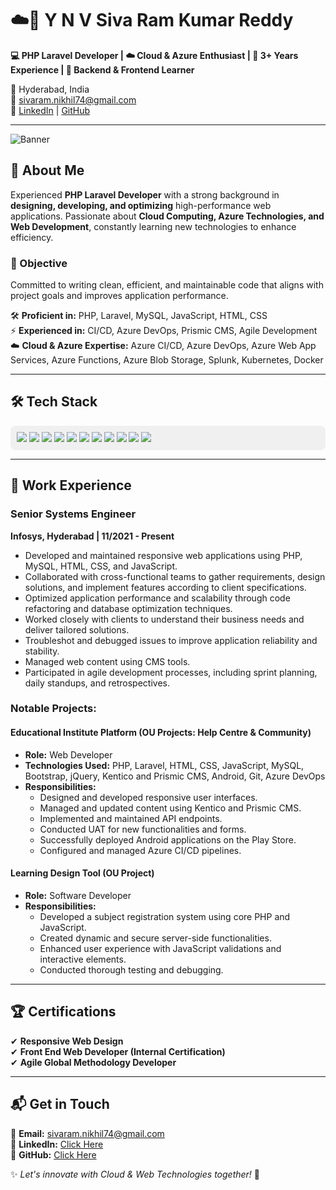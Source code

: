 # ☁️🚀 Y N V Siva Ram Kumar Reddy

**💻 PHP Laravel Developer | ☁️ Cloud & Azure Enthusiast | 🎯 3+ Years Experience | 🔧 Backend & Frontend Learner**

📍 Hyderabad, India  
📧 [sivaram.nikhil74@gmail.com](mailto:sivaram.nikhil74@gmail.com)  
🔗 [LinkedIn](https://www.linkedin.com/in/nikhil-siva-ram-y-90084512b/) | [GitHub](https://github.com/Nikhil-Sivaram/Nikhil-Portfolio)

---

![Banner](https://your-image-url.com/banner.png) <!-- Add a custom banner image -->

## 📌 About Me

Experienced **PHP Laravel Developer** with a strong background in **designing, developing, and optimizing** high-performance web applications. Passionate about **Cloud Computing, Azure Technologies, and Web Development**, constantly learning new technologies to enhance efficiency.

### 🎯 Objective

Committed to writing clean, efficient, and maintainable code that aligns with project goals and improves application performance.

🛠️ **Proficient in:** PHP, Laravel, MySQL, JavaScript, HTML, CSS  
⚡ **Experienced in:** CI/CD, Azure DevOps, Prismic CMS, Agile Development  
☁️ **Cloud & Azure Expertise:** Azure CI/CD, Azure DevOps, Azure Web App Services, Azure Functions, Azure Blob Storage, Splunk, Kubernetes, Docker

---

## 🛠 Tech Stack

<div style="background-color: #f0f0f0; padding: 10px; border-radius: 8px;">
  <img src="https://img.shields.io/badge/PHP-777BB4?style=for-the-badge&logo=php&logoColor=white" />
  <img src="https://img.shields.io/badge/Laravel-FF2D20?style=for-the-badge&logo=laravel&logoColor=white" />
  <img src="https://img.shields.io/badge/MySQL-4479A1?style=for-the-badge&logo=mysql&logoColor=white" />
  <img src="https://img.shields.io/badge/JavaScript-F7DF1E?style=for-the-badge&logo=javascript&logoColor=black" />
  <img src="https://img.shields.io/badge/ReactJS-61DAFB?style=for-the-badge&logo=react&logoColor=black" />
  <img src="https://img.shields.io/badge/Azure_DevOps-0078D7?style=for-the-badge&logo=azure-devops&logoColor=white" />
  <img src="https://img.shields.io/badge/Azure_Web_App_Services-0089D6?style=for-the-badge&logo=microsoft-azure&logoColor=white" />
  <img src="https://img.shields.io/badge/Git-F05032?style=for-the-badge&logo=git&logoColor=white" />
  <img src="https://img.shields.io/badge/Bootstrap-7952B3?style=for-the-badge&logo=bootstrap&logoColor=white" />
  <img src="https://img.shields.io/badge/CSS3-1572B6?style=for-the-badge&logo=css3&logoColor=white" />
  <img src="https://img.shields.io/badge/HTML5-E34F26?style=for-the-badge&logo=html5&logoColor=white" />
</div>

---

## 💼 Work Experience

### Senior Systems Engineer  
**Infosys, Hyderabad | 11/2021 - Present**  

- Developed and maintained responsive web applications using PHP, MySQL, HTML, CSS, and JavaScript.
- Collaborated with cross-functional teams to gather requirements, design solutions, and implement features according to client specifications.
- Optimized application performance and scalability through code refactoring and database optimization techniques.
- Worked closely with clients to understand their business needs and deliver tailored solutions.
- Troubleshot and debugged issues to improve application reliability and stability.
- Managed web content using CMS tools.
- Participated in agile development processes, including sprint planning, daily standups, and retrospectives.

### Notable Projects:

#### Educational Institute Platform (OU Projects: Help Centre & Community)

- **Role:** Web Developer  
- **Technologies Used:** PHP, Laravel, HTML, CSS, JavaScript, MySQL, Bootstrap, jQuery, Kentico and Prismic CMS, Android, Git, Azure DevOps  
- **Responsibilities:**
  - Designed and developed responsive user interfaces.
  - Managed and updated content using Kentico and Prismic CMS.
  - Implemented and maintained API endpoints.
  - Conducted UAT for new functionalities and forms.
  - Successfully deployed Android applications on the Play Store.
  - Configured and managed Azure CI/CD pipelines.

#### Learning Design Tool (OU Project)

- **Role:** Software Developer  
- **Responsibilities:**
  - Developed a subject registration system using core PHP and JavaScript.
  - Created dynamic and secure server-side functionalities.
  - Enhanced user experience with JavaScript validations and interactive elements.
  - Conducted thorough testing and debugging.

---

## 🏆 Certifications

✔ **Responsive Web Design**  
✔ **Front End Web Developer (Internal Certification)**  
✔ **Agile Global Methodology Developer**

---

## 📬 Get in Touch

🔹 **Email:** [sivaram.nikhil74@gmail.com](mailto:sivaram.nikhil74@gmail.com)  
🔹 **LinkedIn:** [Click Here](https://www.linkedin.com/in/nikhil-siva-ram-y-90084512b/)  
🔹 **GitHub:** [Click Here](https://github.com/Nikhil-Sivaram/Nikhil-Portfolio)  

✨ *Let's innovate with Cloud & Web Technologies together!* 🚀
